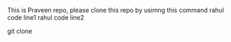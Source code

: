 This is Praveen repo, please clone this repo by usimng this command
rahul code line1
rahul code line2

git clone <url>